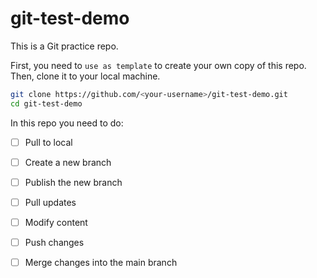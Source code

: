 # git-test-demo

This is a Git practice repo.

First, you need to `use as template` to create your own copy of this repo.
Then, clone it to your local machine.

```bash
git clone https://github.com/<your-username>/git-test-demo.git
cd git-test-demo
```

In this repo you need to do: 

* [ ] Pull to local
* [ ] Create a new branch
* [ ] Publish the new branch
* [ ] Pull updates
* [ ] Modify content
* [ ] Push changes
* [ ] Merge changes into the main branch

